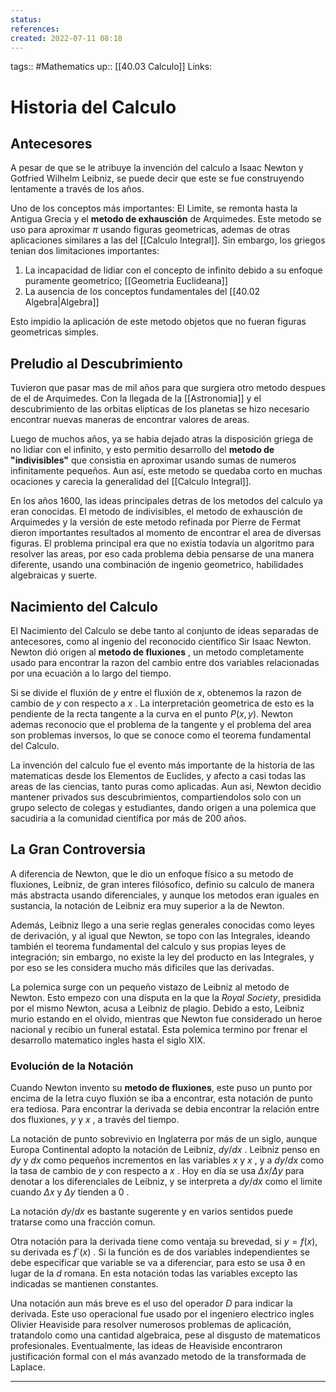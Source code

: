 ```yaml
---
status:
references:
created: 2022-07-11 08:18
---
```

tags:: #Mathematics 
up:: [[40.03 Calculo]]
Links: 
# Historia del Calculo
## Antecesores
A pesar de que se le atribuye la invención del calculo a Isaac Newton y Gotfried Wilhelm Leibniz, se puede decir que este se fue construyendo lentamente a través de los años.

Uno de los conceptos más importantes: El Limite, se remonta hasta la Antigua Grecia y el **metodo de exhausción** de Arquimedes. Este metodo se uso para aproximar $\pi$ usando figuras geometricas, ademas de otras aplicaciones similares a las del [[Calculo Integral]]. Sin embargo, los griegos tenian dos limitaciones importantes:
1. La incapacidad de lidiar con el concepto de infinito debido a su enfoque puramente geometrico; [[Geometria Euclideana]]
2. La ausencia de los conceptos fundamentales del [[40.02 Algebra|Algebra]]

Esto impidio la aplicación de este metodo objetos que no fueran figuras geometricas simples.

## Preludio al Descubrimiento
Tuvieron que pasar mas de mil años para que surgiera otro metodo despues de el de Arquimedes. Con la llegada de la [[Astronomia]] y el descubrimiento de las orbitas elipticas de los planetas se hizo necesario encontrar nuevas maneras de encontrar valores de areas.

Luego de muchos años, ya se habia dejado atras la disposición griega de no lidiar con el infinito, y esto permitio desarrollo del **metodo de "indivisibles"** que consistia en aproximar usando sumas de numeros infinitamente pequeños. Aun así, este metodo se quedaba corto en muchas ocaciones y carecia la generalidad del [[Calculo Integral]].

En los años 1600, las ideas principales detras de los metodos del calculo ya eran conocidas. El metodo de indivisibles, el metodo de exhausción de Arquimedes y la versión de este metodo refinada por Pierre de Fermat dieron importantes resultados al momento de encontrar el area de diversas figuras. El problema principal era que no existía todavía un algoritmo para resolver las areas, por eso cada problema debia pensarse de una manera diferente, usando una combinación de ingenio geometrico, habilidades algebraicas y suerte.

## Nacimiento del Calculo
El Nacimiento del Calculo se debe tanto al conjunto de ideas separadas de antecesores, como al ingenio del reconocido científico Sir Isaac Newton. Newton dió origen al **metodo de fluxiones** , un metodo completamente usado para encontrar la razon del cambio entre dos variables relacionadas por una ecuación a lo largo del tiempo.

Si se divide el fluxión de $y$ entre el fluxión de $x$, obtenemos la razon de cambio de $y$ con respecto a $x$ . La interpretación geometrica de esto es la pendiente de la recta tangente a la curva en el punto $P(x,y)$. Newton ademas reconocio que el problema de la tangente y el problema del area son problemas inversos, lo que se conoce como el teorema fundamental del Calculo.

La invención del calculo fue el evento más importante de la historia de las matematicas desde los Elementos de Euclides, y afecto a casi todas las areas de las ciencias, tanto puras como aplicadas. Aun asi, Newton decidio mantener privados sus descubrimientos, compartiendolos solo con un grupo selecto de colegas y estudiantes, dando origen a una polemica que sacudiria a la comunidad científica por más de 200 años.

## La Gran Controversia
A diferencia de Newton, que le dio un enfoque físico a su metodo de fluxiones, Leibniz, de gran interes filósofico, definio su calculo de manera más abstracta usando diferenciales, y aunque los metodos eran iguales en sustancia, la notación de Leibniz era muy superior a la de Newton. 

Además, Leibniz llego a una serie reglas generales conocidas como leyes de derivación, y al igual que Newton, se topo con las Integrales, ideando también el teorema fundamental del calculo y sus propias leyes de integración; sin embargo, no existe la ley del producto en las Integrales, y por eso se les considera mucho más dificiles que las derivadas.

La polemica surge con un pequeño vistazo de Leibniz al metodo de Newton. Esto empezo con una disputa en la que la *Royal Society*, presidida por el mismo Newton, acusa a Leibniz de plagio. Debido a esto, Leibniz murio estando en el olvido, mientras que Newton fue considerado un heroe nacional y recibio un funeral estatal. Esta polemica termino por frenar el desarrollo matematico ingles hasta el siglo XIX.

### Evolución de la Notación
Cuando Newton invento su **metodo de fluxiones**, este puso un punto por encima de la letra cuyo fluxión se iba a encontrar, esta notación de punto era tediosa. Para encontrar la derivada se debia encontrar la relación entre dos fluxiones, $y$ y $x$ , a través del tiempo.

La notación de punto sobrevivio en Inglaterra por más de un siglo, aunque Europa Continental adopto la notación de Leibniz, $dy/dx$ . Leibniz penso en $dy$ y $dx$ como pequeños incrementos en las variables $x$ y $x$ , y a $dy/dx$ como la tasa de cambio de $y$ con respecto a $x$ . Hoy en día se usa $\Delta x / \Delta y$  para denotar a los diferenciales de Leibniz, y se interpreta a $dy/dx$ como el limite cuando $\Delta x$ y $\Delta y$ tienden a $0$ .

La notación $dy/dx$ es bastante sugerente y en varios sentidos puede tratarse como una fracción comun. 

Otra notación para la derivada tiene como ventaja su brevedad, si $y = f(x)$, su derivada es $f´(x)$ . Si la función es de dos variables independientes se debe especificar que variable se va a diferenciar, para esto se usa $\partial$ en lugar de la $d$ romana. En esta notación todas las variables excepto las indicadas se mantienen constantes.

Una notación aun más breve es el uso del operador $D$ para indicar la derivada. Este uso operacional fue usado por el ingeniero electrico ingles Olivier Heaviside para resolver numerosos problemas de aplicación, tratandolo como una cantidad algebraica, pese al disgusto de matematicos profesionales. Eventualmente, las ideas de Heaviside encontraron justificación formal con el más avanzado metodo de la transformada de Laplace.
___
